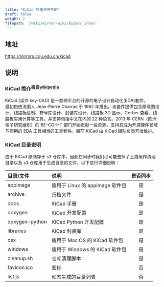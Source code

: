 ```yaml
---
title: "KiCad 镜像使用帮助"
draft: false
weight: 2
filepath: '/wiki/mirror-wiki/kicad/_index'
---
```

## 地址
https://mirrors.cqu.edu.cn/kicad
## 说明
### KiCad 简介<sup><a href="https://en.wikipedia.org/wiki/KiCad">摘自wikipedia</a></sup>
KiCad (读作 key-CAD) 是一款跨平台的开源的电子设计自动化(EDA)套件。<br>
最初由由法国人 Jean-Pierre Charras 于 1992 年推出。该套件提供包含原理图设计、线路板绘制、符号库设计、封装库设计、线路板 3D 显示、Gerber 查看、线路板实用计算等工具。并支持包括中文在内的 22 种语言。2013 年 CERN（欧洲核子研究组织）的 BE-CO-HT 部门开始贡献一些资源，支持其成为开源硬件领域与商用的 EDA 工具相当的工具套件。目前 KiCad 由 KiCad 团队负责开发维护。
### KiCad 目录说明
由于 KiCad 原储存于 s3 仓库中，因此在同步时我们尽可能去掉了上游用作清理目录以及 s3 仓库用于生成目录的文件，以下进行详细说明：

|目录/文件|说明|是否同步|
|:------|:---|:-----:|
|appimage|适用于 Linux 的 appimage 软件包|是|
|archive|归档文件|是|
|docs|KiCad 手册|是|
|doxygen|KiCad 开发配置|是|
|doxygen-python|KiCad Python 开发配置|是|
|libraries|KiCad 封装库|是|
|osx|适用于 Mac OS 的 KiCad 软件包|是|
|windows|适用于 Windows 的 KiCad 软件包|是|
|cleanup.sh|仓库清理脚本|是|
|favicon.ico|图标|否|
|list.js|动态生成的目录列表|否|
